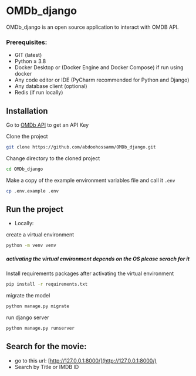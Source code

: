 # OMDb_django
OMDb_django is an open source application to interact with OMDB API.
### Prerequisites:
- GIT (latest)
- Python ≥ 3.8
- Docker Desktop or (Docker Engine and Docker Compose) if run using docker
- Any code editor or IDE (PyCharm recommended for Python and Django)
- Any database client (optional)
- Redis (if run locally)
## Installation

Go to  [OMDb API](http://www.omdbapi.com/apikey.aspx) to get an API Key

Clone the project

```bash
git clone https://github.com/abdoohossamm/OMDb_django.git
```

Change directory to the cloned project

```bash
cd OMDb_django
```

Make a copy of the example environment variables file and call it `.env`

```bash
cp .env.example .env
```

## Run the project

* Locally:

create a virtual environment
```bash
python -m venv venv
```
##### activating the virtual environment depends on the OS please serach for it

Install requirements packages after activating the virtual environment
```bash
pip install -r requirements.txt
```
migrate the model
```bash
python manage.py migrate
```

run django server
```bash
python manage.py runserver
```

## Search for the movie:
- go to this url: [http://127.0.0.1:8000/](http://127.0.0.1:8000/)
- Search by Title or IMDB ID
